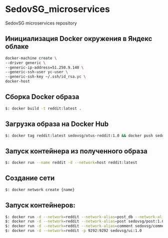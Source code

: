 # SedovSG_microservices
SedovSG microservices repository

## Инициализация Docker окружения в Яндекс облаке

```bash
docker-machine create \
--driver generic \
--generic-ip-address=51.250.9.140 \
--generic-ssh-user yc-user \
--generic-ssh-key ~/.ssh/id_rsa.yc \
docker-host
```

## Сборка Docker образа

```bash
$: docker build -t reddit:latest .
```

## Загрузка образа на Docker Hub

```bash
$: docker tag reddit:latest sedovsg/otus-reddit:1.0 && docker push sedovsg/otus-reddit:1.0
```

## Запуск контейнера из полученного образа

```bash
$: docker run --name reddit -d --network=host reddit:latest
```

## Создание сети

```bash
$: docker network create {name}
```

## Запуск контейнеров:

```bash
$: docker run -d --network=reddit --network-alias=post_db --network-alias=comment_db mongo:latest
$: docker run -d --network=reddit --network-alias=post sedovsg/post:1.0
$: docker run -d --network=reddit --network-alias=comment sedovsg/comment:1.0
$: docker run -d --network=reddit -p 9292:9292 sedovsg/ui:1.0
```
